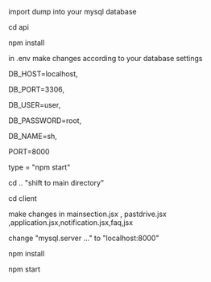 import dump into your mysql database

cd api

npm install

in .env make changes according to your database settings

 DB_HOST=localhost,

 DB_PORT=3306,

 DB_USER=user,

 DB_PASSWORD=root,

 DB_NAME=sh,
 
 PORT=8000 

type = "npm start"

cd .. "shift to main directory"

cd client 

make changes in mainsection.jsx , pastdrive.jsx ,application.jsx,notification.jsx,faq,jsx

change "mysql.server ..." to "localhost:8000" 

npm install

npm start


